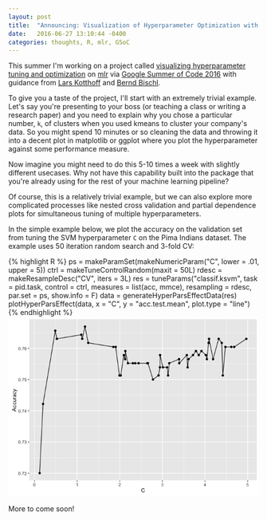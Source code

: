 ```yaml
---
layout: post
title:  "Announcing: Visualization of Hyperparameter Optimization with mlr"
date:   2016-06-27 13:10:44 -0400
categories: thoughts, R, mlr, GSoC
---
```

This summer I'm working on a project called [visualizing hyperparameter tuning and optimization](https://github.com/rstats-gsoc/gsoc2016/wiki/Visualization-of-model-hyperparameter-optimization-curves) on [mlr](https://github.com/mlr-org/mlr) via [Google Summer of Code 2016](https://summerofcode.withgoogle.com/) with guidance from [Lars Kotthoff](http://www.cs.ubc.ca/~larsko/) and [Bernd Bischl](http://www.statistik.lmu.de/~bischl/).

To give you a taste of the project, I'll start with an extremely trivial example. Let's say you're presenting to your boss (or teaching a class or writing a research paper) and you need to explain why you chose a particular number, `k`, of clusters when you used kmeans to cluster your company's data. So you might spend 10 minutes or so cleaning the data and throwing it into a decent plot in matplotlib or ggplot where you plot the hyperparameter against some performance measure. 

Now imagine you might need to do this 5-10 times a week with slightly different usecases. Why not have this capability built into the package that you're already using for the rest of your machine learning pipeline?

Of course, this is a relatively trivial example, but we can also explore more complicated processes like nested cross validation and partial dependence plots for simultaneous tuning of multiple hyperparameters.

In the simple example below, we plot the accuracy on the validation set from tuning the SVM hyperparameter `C` on the Pima Indians dataset. The example uses 50 iteration random search and 3-fold CV:

{% highlight R %}
ps = makeParamSet(makeNumericParam("C", lower = .01, upper = 5))
ctrl = makeTuneControlRandom(maxit = 50L)
rdesc = makeResampleDesc("CV", iters = 3L)
res = tuneParams("classif.ksvm", task = pid.task, control = ctrl, 
           measures = list(acc, mmce), resampling = rdesc, par.set = ps,
           show.info = F)
data = generateHyperParsEffectData(res)
plotHyperParsEffect(data, x = "C", y = "acc.test.mean", plot.type = "line")
{% endhighlight %}
![random_search_numerical](/assets/numeric-1.png)

More to come soon!